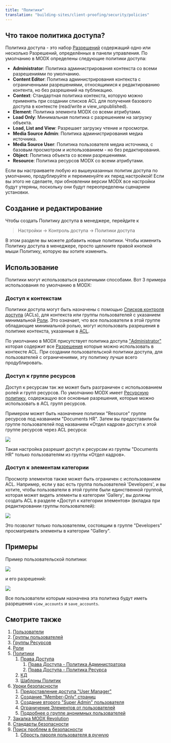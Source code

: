 ```yaml
---
title: "Политики"
translation: "building-sites/client-proofing/security/policies"
---
```


## Что такое политика доступа?

Политика доступа - это набор [Разрешений](building-sites/client-proofing/security/policies/permissions "Разрешения") содержащий одно или несколько Разрешений, определённых в панели управления. По умолчанию в MODX определены следующие политики доступа:

- **Administrator**: Политика администрирования контекста со всеми разрешениями по умолчанию.
- **Content Editor**: Политика администрирования контекста с ограниченными разрешениями, относящимися к редактированию контента, но без разрешений на публикацию.
- **Context**: Стандартная политика контекста, которую можно применять при создании списков ACL для получения базового доступа в контексте (read/write и view\_unpublished).  
- **Element**: Политика элемента MODX со всеми атрибутами.
- **Load Only**: Минимальная политика с разрешением на загрузку объекта.
- **Load, List and View**: Разрешает загрузку чтение и просмотри.
- **Media Source Admin**: Политика администрирования медиа источника.
- **Media Source User**: Политика пользователя медиа источника, с базовым просмотром и использованием - но без редактирования.
- **Object**: Политика объекта со всеми разрешениями.
- **Resource**: Политика ресурсов MODX со всеми атрибутами.

Если вы настраиваете любую из вышеуказанных политик доступа по умолчанию, продублируйте и переименуйте их перед настройкой! 
Если вы этого не сделаете, при обновлении версии MODX все настройки будут утеряны, поскольку они будут переопределены сценарием установки.

## Создание и редактирование

Чтобы создать Политику доступа в менеджере, перейдите к

> Настройки -> Контроль доступа -> Политики доступа

В этом разделе вы можете добавить новые политики. Чтобы изменить Политику доступа в менеджере, просто щелкните правой кнопкой мыши Политику, которую вы хотите изменить.

## Использование

Политики могут использоваться различными способами. Вот 3 примера использования по умолчанию в MODX:

### Доступ к контекстам

Политики доступа могут быть назначены с помощью [Списков контроля доступа](building-sites/client-proofing/security/policies/acls "ACLs") (ACLs), для контекста или группы пользователей с указанием минимальной [Роли](building-sites/client-proofing/security/roles "Роли"). Это означает, что все пользователи в этой группе  обладающие минимальной ролью, могут использовать разрешения в политике контекста, указанные в [ACL](building-sites/client-proofing/security/policies/acls "ACLs").

По умолчанию в MODX присутствует политика доступа ["Administrator"](building-sites/client-proofing/security/policies/permissions/administrator-policy "Политики - Политика Администратора") которая содержит все [Разрешения](building-sites/client-proofing/security/policies/permissions "Разрешения") которые можно использовать в контексте ACL. При создании пользовательской политики доступа, для пользователей с ограничениями, эту политику лучше всего продублировать.

### Доступ к группе ресурсов

Доступ к ресурсам так же может быть разграничен с использованием ролей и групп ресурсов. По умолчанию MODX имеет [Ресурсную политику](building-sites/client-proofing/security/policies/permissions/resource-policy "Разрешения - Ресурсная политика"), содержащую все основные разрешения, которые можно использовать в ACL групп ресурсов.

Примером может быть назначение политики "Resource" группе ресурсов под названием "Documents HR". Затем вы предоставили бы группе пользователей под названием «Отдел кадров» доступ к этой группе ресурсов через ACL ресурса:

![](acl-rg1.png)

Такая настройка разрешит доступ к ресурсам из группы "Documents HR" только пользователям из группы «Отдел кадров».

### Доступ к элементам категории

Просмотр элементов также может быть ограничен с использованием ACL. Например, если у вас есть группа пользователей 'Developers', и вы хотите, чтобы пользователи в этой группе были единственной группой, которая может видеть элементы в категории 'Gallery', вы должны создать ACL в разделе «Доступ к категории элементов» (вкладка при редактировании группы пользователей):

![](acl-ecat1.png)

Это позволит только пользователям, состоящим в группе "Developers" просматривать элементы в категории "Gallery".

## Примеры

Пример пользовательской политики:

![](policy1.png)

и его разрешений:

![](policy1-perm.png)

Все пользователи которым назначена эта политика будут иметь разрешения `view_accounts` и `save_accounts`.

## Смотрите также

1. [Пользователи](building-sites/client-proofing/security/users)
2. [Группы пользователей](building-sites/client-proofing/security/user-groups)
3. [Группы Ресурсов](building-sites/client-proofing/security/resource-groups)
4. [Роли](building-sites/client-proofing/security/roles)
5. [Политики](building-sites/client-proofing/security/policies)
    1. [Права Доступа](building-sites/client-proofing/security/policies/permissions)
        1. [Права Доступа - Политика Администратора](building-sites/client-proofing/security/policies/permissions/administrator-policy)
        2. [Права Доступа - Политика Ресурса](building-sites/client-proofing/security/policies/permissions/resource-policy)
    2. [КД](building-sites/client-proofing/security/policies/acls)
    3. [Шаблоны Политик](building-sites/client-proofing/security/policies/policytemplates)
6. [Уроки безопасности](building-sites/client-proofing/security/security-tutorials)
    1. [Предоставление доступа "User Manager"](building-sites/client-proofing/security/security-tutorials/giving-a-user-manager-access)
    2. [Создание "Member-Only" страниц](building-sites/client-proofing/security/security-tutorials/making-member-only-pages)
    3. [Создание второго "Super Admin" пользователя](building-sites/client-proofing/security/security-tutorials/creating-a-second-super-admin-user)
    4. [Ограничение Элементов от пользователей](building-sites/client-proofing/security/security-tutorials/restricting-an-element-from-users)
    5. [Подробнее о группе анонимных пользователей](building-sites/client-proofing/security/security-tutorials/more-on-the-anonymous-user-group)
7. [Закалка MODX Revolution](getting-started/maintenance/securing-modx)
8. [Стандарты безопасности](administering-your-site/security/security-standards)
9. [Поиск проблем в безопасности](building-sites/client-proofing/security/troubleshooting-security)
    1. [Сбрость пароля пользователя в ручную](building-sites/client-proofing/security/troubleshooting-security/resetting-a-user-password-manually)
